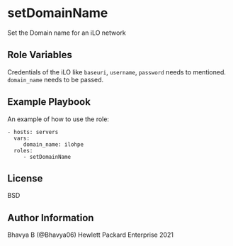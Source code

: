 setDomainName
=========

Set the Domain name for an iLO network

Role Variables
--------------

Credentials of the iLO like `baseuri`, `username`, `password` needs to mentioned. `domain_name` needs to be passed.

Example Playbook
----------------

An example of how to use the role: 

    - hosts: servers
      vars:
         domain_name: ilohpe
      roles:
         - setDomainName
License
-------

BSD

Author Information
------------------

Bhavya B (@Bhavya06) Hewlett Packard Enterprise 2021 
